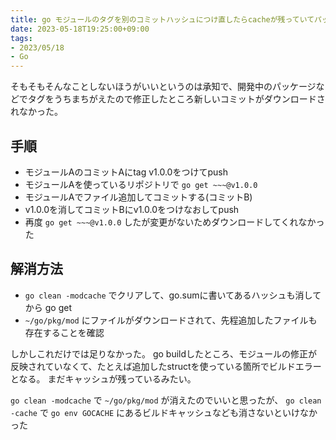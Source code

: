 ```yaml
---
title: go モジュールのタグを別のコミットハッシュにつけ直したらcacheが残っていてパッケージうまく読み込めなかった
date: 2023-05-18T19:25:00+09:00
tags:
- 2023/05/18
- Go
---
```


そもそもそんなことしないほうがいいというのは承知で、開発中のパッケージなどでタグをうちまちがえたので修正したところ新しいコミットがダウンロードされなかった。

## 手順

* モジュールAのコミットAにtag v1.0.0をつけてpush
* モジュールAを使っているリポジトリで `go get ~~~@v1.0.0`
* モジュールAでファイル追加してコミットする(コミットB)
* v1.0.0を消してコミットBにv1.0.0をつけなおしてpush
* 再度 `go get ~~~@v1.0.0` したが変更がないためダウンロードしてくれなかった

## 解消方法

* `go clean -modcache` でクリアして、go.sumに書いてあるハッシュも消してから go get
* `~/go/pkg/mod` にファイルがダウンロードされて、先程追加したファイルも存在することを確認

しかしこれだけでは足りなかった。
go buildしたところ、モジュールの修正が反映されていなくて、たとえば追加したstructを使っている箇所でビルドエラーとなる。
まだキャッシュが残っているみたい。

`go clean -modcache` で `~/go/pkg/mod` が消えたのでいいと思ったが、
`go clean -cache` で `go env GOCACHE` にあるビルドキャッシュなども消さないといけなかった

